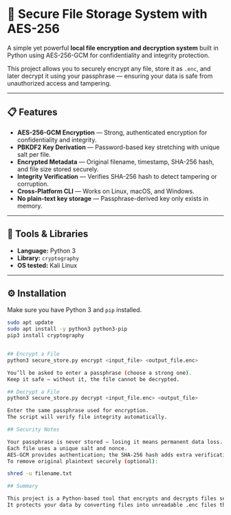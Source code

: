# 🔐 Secure File Storage System with AES-256

A simple yet powerful **local file encryption and decryption system** built in Python using AES-256-GCM for confidentiality and integrity protection.

This project allows you to securely encrypt any file, store it as `.enc`, and later decrypt it using your passphrase — ensuring your data is safe from unauthorized access and tampering.

---

## 📋 Features

- **AES-256-GCM Encryption** — Strong, authenticated encryption for confidentiality and integrity.
- **PBKDF2 Key Derivation** — Password-based key stretching with unique salt per file.
- **Encrypted Metadata** — Original filename, timestamp, SHA-256 hash, and file size stored securely.
- **Integrity Verification** — Verifies SHA-256 hash to detect tampering or corruption.
- **Cross-Platform CLI** — Works on Linux, macOS, and Windows.
- **No plain-text key storage** — Passphrase-derived key only exists in memory.

---

## 🧰 Tools & Libraries

- **Language:** Python 3
- **Library:** `cryptography`
- **OS tested:** Kali Linux

---

## ⚙️ Installation

Make sure you have Python 3 and `pip` installed.

```bash
sudo apt update
sudo apt install -y python3 python3-pip
pip3 install cryptography


## Encrypt a File
python3 secure_store.py encrypt <input_file> <output_file.enc>

You’ll be asked to enter a passphrase (choose a strong one).
Keep it safe — without it, the file cannot be decrypted.

## Decrypt a File
python3 secure_store.py decrypt <input_file.enc> <output_file>

Enter the same passphrase used for encryption.
The script will verify file integrity automatically.

## Security Notes

Your passphrase is never stored — losing it means permanent data loss.
Each file uses a unique salt and nonce.
AES-GCM provides authentication; the SHA-256 hash adds extra verification.
To remove original plaintext securely (optional):

shred -u filename.txt

## Summary

This project is a Python-based tool that encrypts and decrypts files securely using AES-256 encryption.
It protects your data by converting files into unreadable .enc files that only you can unlock with your passphrase.
